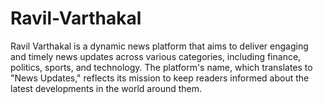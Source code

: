 # Ravil-Varthakal
Ravil Varthakal is a dynamic news platform that aims to deliver engaging and timely news updates across various categories, including finance, politics, sports, and technology. The platform's name, which translates to "News Updates," reflects its mission to keep readers informed about the latest developments in the world around them.
